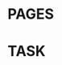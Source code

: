 # PAGES

<!-- - Register -->
<!-- - Login -->

<!-- - Home
- Project details -->

# TASK

<!-- - Login
- Register
- Show projects with options(view, edit, delete) -->

<!-- - project infos -> tasks, team members, recent activities -->
<!-- - add new tasks, assign team members -->

<!-- - tasks can be added, edited, marked as completed -->
  <!-- - task drag and drop to change status(todo, in progress, done) -->
  <!-- - filter tasks by status, due date, assignee -->

<!-- - sidebar true on single project page -->
